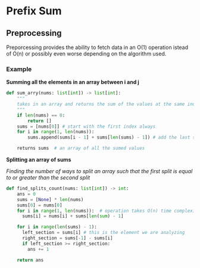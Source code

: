 # Prefix Sum

## Preprocessing

Preporcessing provides the ability to fetch data in an O(1) operation istead of O(n) or possibly even worse depending on the algorithm used.

### Example 

**Summing all the elements in an array between i and j**

```python
def sum_arry(nums: list[int]) -> list[int]:
    """
    takes in an array and returns the sum of the values at the same index as the value. For example [0, 1, 2, 3, 4, 5] will then produce the array [0, 1, 3, 5, 9, 11, ...] because [0] + None = 0, and [0, 1] = 1, [0, 1, 2] = 3, [0, 1, 2, 3] = 5, etc.
    """
    if len(nums) == 0:
        return []
    sums = [nums[0]] # start with the first index always
    for i in range(1, len(nums)):
        sums.append(sums[i - 1] + sums[len(sums) - 1]) # add the last sum of the value of sums to the current nums value and then place it at the end of the sums value which takes O(1) operations

    returns sums  # an array of all the sumed values
```

**Splitting an array of sums**

*Finding the number of ways to split an array such that the first split is equal to or greater than the second split*

```python
def find_splits_count(nums: list[int]) -> int:
    ans = 0
    sums = [None] * len(nums)
    sums[0] = nums[0]
    for i in range(1, len(nums)):  # operation takes O(n) time complexity
      sums[i] = nums[i] + sums[len(sum) - 1]

    for i in range(len(sums) - 1):
      left_section = sums[i] # this is the element we are analyzing
      right_section = sums[-1] - sums[i]
      if left_section >= right_section:
        ans += 1

    return ans

```

